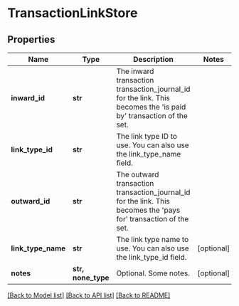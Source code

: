 # TransactionLinkStore


## Properties
Name | Type | Description | Notes
------------ | ------------- | ------------- | -------------
**inward_id** | **str** | The inward transaction transaction_journal_id for the link. This becomes the &#39;is paid by&#39; transaction of the set. | 
**link_type_id** | **str** | The link type ID to use. You can also use the link_type_name field. | 
**outward_id** | **str** | The outward transaction transaction_journal_id for the link. This becomes the &#39;pays for&#39; transaction of the set. | 
**link_type_name** | **str** | The link type name to use. You can also use the link_type_id field. | [optional] 
**notes** | **str, none_type** | Optional. Some notes. | [optional] 

[[Back to Model list]](../README.md#documentation-for-models) [[Back to API list]](../README.md#documentation-for-api-endpoints) [[Back to README]](../README.md)


